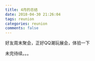 ```yaml
---
title: 4月的总结
date: 2018-04-30 21:26:04
tags: reunion
categories: reunion
comments: false
---
```


 好友周末聚会，正好QQ潮玩展会，体验一下

<!--more-->

未完待续。。。